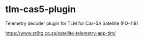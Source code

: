 # tlm-cas5-plugin
Telemetry decoder plugin for TLM for Cas-5A Satellite (FO-118)

https://www.zr6tg.co.za/satellite-telemetry-app-tlm/